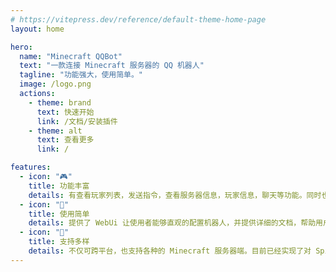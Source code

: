 ```yaml
---
# https://vitepress.dev/reference/default-theme-home-page
layout: home

hero:
  name: "Minecraft QQBot"
  text: "一款连接 Minecraft 服务器的 QQ 机器人"
  tagline: "功能强大，使用简单。"
  image: /logo.png
  actions:
    - theme: brand
      text: 快速开始
      link: /文档/安装插件
    - theme: alt
      text: 查看更多
      link: /

features:
  - icon: "🎮"
    title: 功能丰富
    details: 有查看玩家列表，发送指令，查看服务器信息，玩家信息，聊天等功能。同时也能监控服务器占用，可多服互联。给使用这提供了丰富的配置，可根据实际情况和自己的喜好自行调整。
  - icon: "🚀"
    title: 使用简单
    details: 提供了 WebUi 让使用者能够直观的配置机器人，并提供详细的文档，帮助用户快速上手。本机器人完全开源、免费，如有能力可自行修改，仅需请注明出处即可。
  - icon: "🧩"
    title: 支持多样
    details: 不仅可跨平台，也支持各种的 Minecraft 服务器端。目前已经实现了对 Spigot、McdReforged、Fabric、Paper、Bukkit 等服务器端的支持。
---
```


